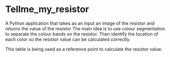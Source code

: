 # Tellme_my_resistor

A Python application that takes as an input an image of the resistor and returns the value of the resistor
The main idea is to use colour segmentation to separate the colour bands on the resistor. Then identify the location of each color so the resistor value can be calculated correctly.

This table is being used as a reference point to calculate the resistor value: 
